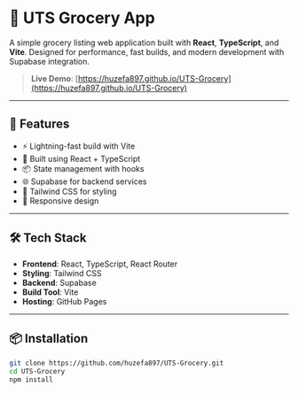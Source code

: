 # 🛒 UTS Grocery App

A simple grocery listing web application built with **React**, **TypeScript**, and **Vite**. Designed for performance, fast builds, and modern development with Supabase integration.

> **Live Demo**: [https://huzefa897.github.io/UTS-Grocery](https://huzefa897.github.io/UTS-Grocery)

---

## 🚀 Features

- ⚡ Lightning-fast build with Vite
- 🧠 Built using React + TypeScript
- 📦 State management with hooks
- 🌐 Supabase for backend services
- 🎨 Tailwind CSS for styling
- 📱 Responsive design

---

## 🛠 Tech Stack

- **Frontend**: React, TypeScript, React Router
- **Styling**: Tailwind CSS
- **Backend**: Supabase
- **Build Tool**: Vite
- **Hosting**: GitHub Pages

---

## 📦 Installation

```bash
git clone https://github.com/huzefa897/UTS-Grocery.git
cd UTS-Grocery
npm install
